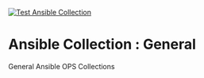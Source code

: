 [![Test Ansible Collection](https://github.com/kube-cloud/ansible-collection-general/actions/workflows/sanity-checks-plugins.yml/badge.svg)](https://github.com/kube-cloud/ansible-collection-general/actions/workflows/sanity-checks-plugins.yml)

# Ansible Collection : General

General Ansible OPS Collections

